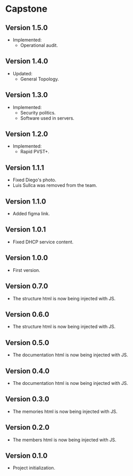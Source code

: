 # Capstone

## Version 1.5.0

- Implemented:
  - Operational audit.

## Version 1.4.0

- Updated:
  - General Topology.

## Version 1.3.0

- Implemented:
  - Security politics.
  - Software used in servers.

## Version 1.2.0

- Implemented:
  - Rapid PVST+.

## Version 1.1.1

- Fixed Diego's photo.
- Luis Sullca was removed from the team.

## Version 1.1.0

- Added figma link.

## Version 1.0.1

- Fixed DHCP service content.

## Version 1.0.0

- First version.

## Version 0.7.0

- The structure html is now being injected with JS.

## Version 0.6.0

- The structure html is now being injected with JS.

## Version 0.5.0

- The documentation html is now being injected with JS.

## Version 0.4.0

- The documentation html is now being injected with JS.

## Version 0.3.0

- The memories html is now being injected with JS.

## Version 0.2.0

- The members html is now being injected with JS.

## Version 0.1.0

- Project initialization.
